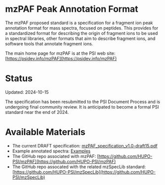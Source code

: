 # mzPAF Peak Annotation Format

The mzPAF proposed standard is a specification for a fragment ion peak annotation format for mass spectra, focused on peptides. This provides for a standardized format for describing the origin of fragment ions to be used in spectral libraries, other formats that aim to describe fragment ions, and software tools that annotate fragment ions.

The main home page for mzPAF is at the PSI web site: [https://psidev.info/mzPAF](https://psidev.info/mzPAF)

# Status

Updated: 2024-10-15

The specification has been resubmitted to the PSI Document Process and is undergoing final community review. It is anticipated to become a formal PSI standard near the end of 2024.

# Available Materials
- The current DRAFT specification: [mzPAF_specification_v1.0-draft15.pdf](https://github.com/HUPO-PSI/mzPAF/blob/main/specification/mzPAF_specification_v1.0-draft15.pdf?raw=true)
- Example annotated spectra: [Examples](https://github.com/HUPO-PSI/mzPAF/examples)
- The GitHub repo associated with mzPAF: [https://github.com/HUPO-PSI/mzPAF](https://github.com/HUPO-PSI/mzPAF)
- The GitHub repo assocated with the related mzSpecLib standard: [https://github.com/HUPO-PSI/mzSpecLib](https://github.com/HUPO-PSI/mzSpecLib)

